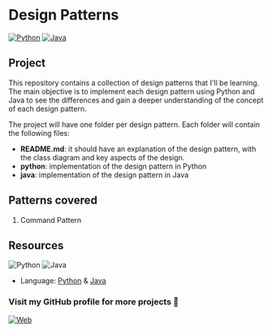 # Design Patterns

[![Python](https://img.shields.io/badge/Python-3.11+-yellow?style=for-the-badge&logo=python&logoColor=white&labelColor=101010)](https://python.org)
[![Java](https://img.shields.io/badge/Java-17+-orange?style=for-the-badge&logo=java&logoColor=white&labelColor=101010)](https://www.oracle.com/java/)

## Project

This repository contains a collection of design patterns that I'll be learning. The main objective is to implement each design pattern using Python and Java to see the differences and gain a deeper understanding of the concept of each design pattern.

The project will have one folder per design pattern. Each folder will contain the following files:

* **README.md**: it should have an explanation of the design pattern, with the class diagram and key aspects of the design.
* **python**: implementation of the design pattern in Python
* **java**: implementation of the design pattern in Java

## Patterns covered

1. Command Pattern

## Resources

![Python](https://img.shields.io/github/stars/python/cpython?label=Python&style=social)
![Java](https://img.shields.io/github/stars/openjdk/jdk?label=Java&style=social)

* Language: [Python](https://www.python.org/) & [Java](https://www.oracle.com/java/)


### Visit my GitHub profile for more projects 🚀

[![Web](https://img.shields.io/badge/GitHub-Dimanu.py-14a1f0?style=for-the-badge&logo=github&logoColor=white&labelColor=101010)](https://github.com/dimanu-py)


